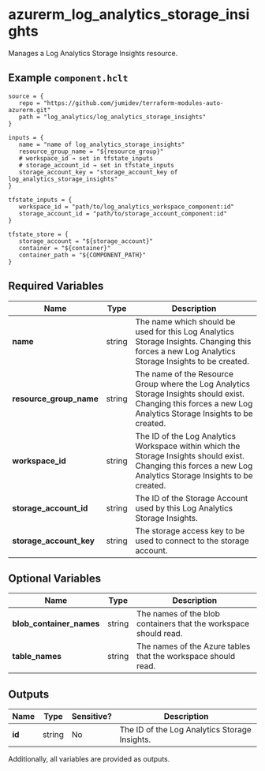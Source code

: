 # azurerm_log_analytics_storage_insights

Manages a Log Analytics Storage Insights resource.

## Example `component.hclt`

```hcl
source = {
   repo = "https://github.com/jumidev/terraform-modules-auto-azurerm.git"   
   path = "log_analytics/log_analytics_storage_insights"   
}

inputs = {
   name = "name of log_analytics_storage_insights"   
   resource_group_name = "${resource_group}"   
   # workspace_id → set in tfstate_inputs
   # storage_account_id → set in tfstate_inputs
   storage_account_key = "storage_account_key of log_analytics_storage_insights"   
}

tfstate_inputs = {
   workspace_id = "path/to/log_analytics_workspace_component:id"   
   storage_account_id = "path/to/storage_account_component:id"   
}

tfstate_store = {
   storage_account = "${storage_account}"   
   container = "${container}"   
   container_path = "${COMPONENT_PATH}"   
}

```

## Required Variables

| Name | Type |  Description |
| ---- | --------- |  ----------- |
| **name** | string |  The name which should be used for this Log Analytics Storage Insights. Changing this forces a new Log Analytics Storage Insights to be created. | 
| **resource_group_name** | string |  The name of the Resource Group where the Log Analytics Storage Insights should exist. Changing this forces a new Log Analytics Storage Insights to be created. | 
| **workspace_id** | string |  The ID of the Log Analytics Workspace within which the Storage Insights should exist. Changing this forces a new Log Analytics Storage Insights to be created. | 
| **storage_account_id** | string |  The ID of the Storage Account used by this Log Analytics Storage Insights. | 
| **storage_account_key** | string |  The storage access key to be used to connect to the storage account. | 

## Optional Variables

| Name | Type |  Description |
| ---- | --------- |  ----------- |
| **blob_container_names** | string |  The names of the blob containers that the workspace should read. | 
| **table_names** | string |  The names of the Azure tables that the workspace should read. | 



## Outputs

| Name | Type | Sensitive? | Description |
| ---- | ---- | --------- | --------- |
| **id** | string | No  | The ID of the Log Analytics Storage Insights. | 

Additionally, all variables are provided as outputs.
